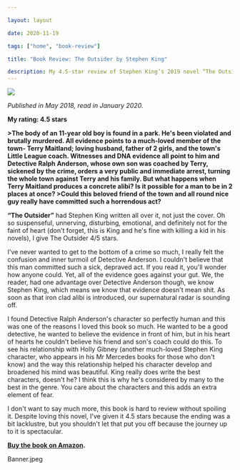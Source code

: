 ```yaml
---

layout: layout

date: 2020-11-19

tags: ["home", "book-review"]

title: "Book Review: The Outsider by Stephen King"

description: My 4.5-star review of Stephen King’s 2019 novel “The Outsider”
---
```


![](/images/the-outsider-book-cover.jpg)

*Published in May 2018, read in January 2020.*

**My rating: 4.5 stars**

**>The body of an 11-year old boy is found in a park. He's been violated and brutally murdered. All evidence points to a much-loved member of the town- Terry Maitland; loving husband, father of 2 girls, and the town's Little League coach. Witnesses and DNA evidence all point to him and Detective Ralph Anderson, whose own son was coached by Terry, sickened by the crime, orders a very public and immediate arrest, turning the whole town against Terry and his family. But what happens when Terry Maitland produces a concrete alibi? Is it possible for a man to be in 2 places at once? >Could this beloved friend of the town and all round nice guy really have committed such a horrendous act?**

**“The Outsider”** had Stephen King written all over it, not just the cover. Oh so suspenseful, unnerving, disturbing, emotional, and definitely not for the faint of heart (don't forget, this is King and he's fine with killing a kid in his novels), I give The Outsider 4/5 stars.

I've never wanted to get to the bottom of a crime so much, I really felt the confusion and inner turmoil of Detective Anderson. I couldn't believe that this man committed such a sick, depraved act. If you read it, you'll wonder how anyone could. Yet, all of the evidence goes against your gut. We, the reader, had one advantage over Detective Anderson though, we know Stephen King, which means we know that evidence doesn't mean shit. As soon as that iron clad alibi is introduced, our supernatural radar is sounding off.

I found Detective Ralph Anderson's character so perfectly human and this was one of the reasons I loved this book so much. He wanted to be a good detective, he wanted to believe the evidence in front of him, but in his heart of hearts he couldn't believe his friend and son's coach could do this. To see his relationship with Holly Gibney (another much-loved Stephen King character, who appears in his Mr Mercedes books for those who don't know) and the way this relationship helped his character develop and broadened his mind was beautiful. King really does write the best characters, doesn't he? I think this is why he's considered by many to the best in the genre. You care about the characters and this adds an extra element of fear.

I don't want to say much more, this book is hard to review without spoiling it. Despite loving this novel, I've given it 4.5 stars because the ending was a bit lacklustre, but you shouldn't let that put you off because the journey up to it is spectacular.

**[Buy the book on Amazon](https://www.amazon.com/Outsider-Novel-Stephen-King/dp/1501180983).**

Banner.jpeg
